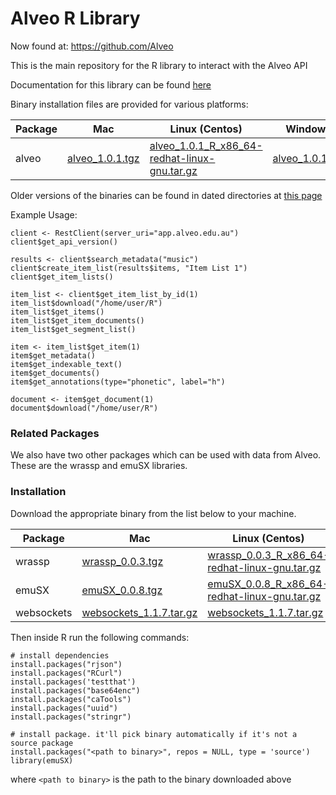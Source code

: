 Alveo R Library
=======

Now found at: https://github.com/Alveo


This is the main repository for the R library to interact with the Alveo API

Documentation for this library can be found [here](https://github.com/IntersectAustralia/hcsvlab-docs/blob/master/RLibrary.md)

Binary installation files are provided for various platforms:

| Package | Mac | Linux (Centos) | Windows |
| ------  | --- | -------------- | ------- |
| alveo   | [alveo_1.0.1.tgz](https://github.com/IntersectAustralia/hcsvlab-docs/blob/master/RPackages/alveo_1.0.1.tgz) | [alveo_1.0.1_R_x86_64-redhat-linux-gnu.tar.gz](https://github.com/IntersectAustralia/hcsvlab-docs/blob/master/RPackages/alveo_1.0.1_R_x86_64-redhat-linux-gnu.tar.gz) | [alveo_1.0.1.zip](https://github.com/IntersectAustralia/hcsvlab-docs/blob/master/RPackages/alveo_1.0.1.zip) |

Older versions of the binaries can be found in dated directories at [this page](https://github.com/IntersectAustralia/hcsvlab-docs/tree/master/RPackages)

Example Usage:

	client <- RestClient(server_uri="app.alveo.edu.au")
	client$get_api_version()

	results <- client$search_metadata("music")
	client$create_item_list(results$items, "Item List 1")
	client$get_item_lists()

	item_list <- client$get_item_list_by_id(1)
	item_list$download("/home/user/R")
	item_list$get_items()
	item_list$get_item_documents()
	item_list$get_segment_list()

	item <- item_list$get_item(1)
	item$get_metadata()
	item$get_indexable_text()
	item$get_documents()
	item$get_annotations(type="phonetic", label="h")

	document <- item$get_document(1)
	document$download("/home/user/R")


### Related Packages ###

We also have two other packages which can be used with data from Alveo. These are the wrassp and emuSX libraries. 
### Installation

Download the appropriate binary from the list below to your machine.

| Package | Mac | Linux (Centos) | Windows |
| ------  | --- | -------------- | ------- |
| wrassp | [wrassp_0.0.3.tgz](https://github.com/IntersectAustralia/hcsvlab-docs/blob/master/RPackages/wrassp_0.0.3.tgz) | [wrassp_0.0.3_R_x86_64-redhat-linux-gnu.tar.gz](https://github.com/IntersectAustralia/hcsvlab-docs/blob/master/RPackages/wrassp_0.0.3_R_x86_64-redhat-linux-gnu.tar.gz) | [wrassp_0.0.3.zip](https://github.com/IntersectAustralia/hcsvlab-docs/blob/master/RPackages/wrassp_0.0.3.zip) |
| emuSX | [emuSX_0.0.8.tgz](https://github.com/IntersectAustralia/hcsvlab-docs/blob/master/RPackages/emuSX_0.0.8.tgz) | [emuSX_0.0.8_R_x86_64-redhat-linux-gnu.tar.gz](https://github.com/IntersectAustralia/hcsvlab-docs/blob/master/RPackages/emuSX_0.0.8_R_x86_64-redhat-linux-gnu.tar.gz) | [emuSX_0.0.8.zip](https://github.com/IntersectAustralia/hcsvlab-docs/blob/master/RPackages/emuSX_0.0.8.zip) |
| websockets | [websockets_1.1.7.tar.gz](http://cran.r-project.org/src/contrib/Archive/websockets/websockets_1.1.7.tar.gz) | [websockets_1.1.7.tar.gz](http://cran.r-project.org/src/contrib/Archive/websockets/websockets_1.1.7.tar.gz) | [websockets_1.1.7.tar.gz](http://cran.r-project.org/src/contrib/Archive/websockets/websockets_1.1.7.tar.gz) |
Then inside R run the following commands:

    # install dependencies
    install.packages("rjson")
    install.packages("RCurl")
    install.packages('testthat')
    install.packages("base64enc")
    install.packages("caTools")
    install.packages("uuid")
    install.packages("stringr")
    
    # install package. it'll pick binary automatically if it's not a source package
    install.packages("<path to binary>", repos = NULL, type = 'source')
    library(emuSX)
    
where `<path to binary>` is the path to the binary downloaded above
